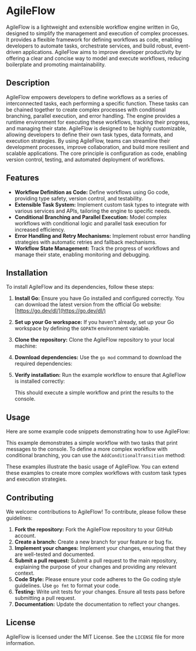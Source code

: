 # AgileFlow

AgileFlow is a lightweight and extensible workflow engine written in Go, designed to simplify the management and execution of complex processes. It provides a flexible framework for defining workflows as code, enabling developers to automate tasks, orchestrate services, and build robust, event-driven applications. AgileFlow aims to improve developer productivity by offering a clear and concise way to model and execute workflows, reducing boilerplate and promoting maintainability.

## Description

AgileFlow empowers developers to define workflows as a series of interconnected tasks, each performing a specific function. These tasks can be chained together to create complex processes with conditional branching, parallel execution, and error handling. The engine provides a runtime environment for executing these workflows, tracking their progress, and managing their state. AgileFlow is designed to be highly customizable, allowing developers to define their own task types, data formats, and execution strategies. By using AgileFlow, teams can streamline their development processes, improve collaboration, and build more resilient and scalable applications. The core principle is configuration as code, enabling version control, testing, and automated deployment of workflows.

## Features

*   **Workflow Definition as Code:** Define workflows using Go code, providing type safety, version control, and testability.
*   **Extensible Task System:** Implement custom task types to integrate with various services and APIs, tailoring the engine to specific needs.
*   **Conditional Branching and Parallel Execution:** Model complex workflows with conditional logic and parallel task execution for increased efficiency.
*   **Error Handling and Retry Mechanisms:** Implement robust error handling strategies with automatic retries and fallback mechanisms.
*   **Workflow State Management:** Track the progress of workflows and manage their state, enabling monitoring and debugging.

## Installation

To install AgileFlow and its dependencies, follow these steps:

1.  **Install Go:** Ensure you have Go installed and configured correctly. You can download the latest version from the official Go website: [https://go.dev/dl/](https://go.dev/dl/)
2.  **Set up your Go workspace:** If you haven't already, set up your Go workspace by defining the `GOPATH` environment variable.
3.  **Clone the repository:** Clone the AgileFlow repository to your local machine:
    
4.  **Download dependencies:** Use the `go mod` command to download the required dependencies:
    
5.  **Verify installation:** Run the example workflow to ensure that AgileFlow is installed correctly:
    
    This should execute a simple workflow and print the results to the console.

## Usage

Here are some example code snippets demonstrating how to use AgileFlow:



This example demonstrates a simple workflow with two tasks that print messages to the console.  To define a more complex workflow with conditional branching, you can use the `AddConditionalTransition` method:



These examples illustrate the basic usage of AgileFlow. You can extend these examples to create more complex workflows with custom task types and execution strategies.

## Contributing

We welcome contributions to AgileFlow! To contribute, please follow these guidelines:

1.  **Fork the repository:** Fork the AgileFlow repository to your GitHub account.
2.  **Create a branch:** Create a new branch for your feature or bug fix.
3.  **Implement your changes:** Implement your changes, ensuring that they are well-tested and documented.
4.  **Submit a pull request:** Submit a pull request to the main repository, explaining the purpose of your changes and providing any relevant context.
5.  **Code Style:** Please ensure your code adheres to the Go coding style guidelines. Use `go fmt` to format your code.
6.  **Testing:** Write unit tests for your changes. Ensure all tests pass before submitting a pull request.
7.  **Documentation:** Update the documentation to reflect your changes.

## License

AgileFlow is licensed under the MIT License. See the `LICENSE` file for more information.